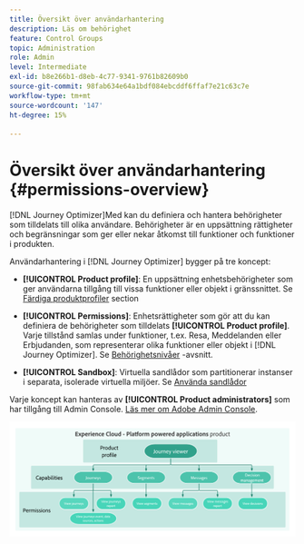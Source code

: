 ```yaml
---
title: Översikt över användarhantering
description: Läs om behörighet
feature: Control Groups
topic: Administration
role: Admin
level: Intermediate
exl-id: b8e266b1-d8eb-4c77-9341-9761b82609b0
source-git-commit: 98fab634e64a1bdf084ebcddf6ffaf7e21c63c7e
workflow-type: tm+mt
source-wordcount: '147'
ht-degree: 15%

---
```


# Översikt över användarhantering {#permissions-overview}

[!DNL Journey Optimizer]Med kan du definiera och hantera behörigheter som tilldelats till olika användare.  Behörigheter är en uppsättning rättigheter och begränsningar som ger eller nekar åtkomst till funktioner och funktioner i produkten.

Användarhantering i [!DNL Journey Optimizer] bygger på tre koncept:

* **[!UICONTROL Product profile]**: En uppsättning enhetsbehörigheter som ger användarna tillgång till vissa funktioner eller objekt i gränssnittet. Se [Färdiga produktprofiler](ootb-product-profiles.md) section

* **[!UICONTROL Permissions]**: Enhetsrättigheter som gör att du kan definiera de behörigheter som tilldelats **[!UICONTROL Product profile]**. Varje tillstånd samlas under funktioner, t.ex. Resa, Meddelanden eller Erbjudanden, som representerar olika funktioner eller objekt i [!DNL Journey Optimizer]. Se [Behörighetsnivåer](high-low-permissions.md) -avsnitt.

* **[!UICONTROL Sandbox]**: Virtuella sandlådor som partitionerar instanser i separata, isolerade virtuella miljöer. Se [Använda sandlådor](sandboxes.md)

Varje koncept kan hanteras av **[!UICONTROL Product administrators]** som har tillgång till Admin Console. [Läs mer om Adobe Admin Console](https://helpx.adobe.com/enterprise/managing/user-guide.html).

![](../assets/do-not-localize/permissions_2.png)
